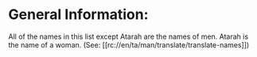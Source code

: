 # General Information:

All of the names in this list except Atarah are the names of men. Atarah is the name of a woman. (See: [[rc://en/ta/man/translate/translate-names]])